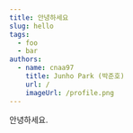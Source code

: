 ```yaml
---
title: 안녕하세요
slug: hello
tags:
  - foo
  - bar
authors:
  - name: cnaa97
    title: Junho Park (박준호)
    url: /
    imageUrl: /profile.png
---
```

안녕하세요.
